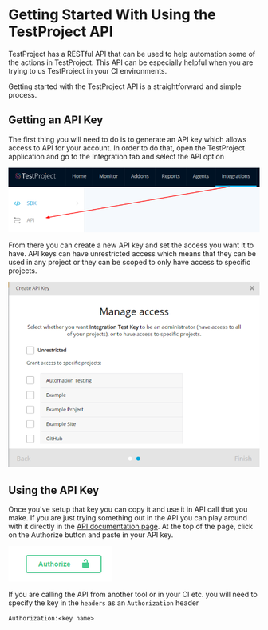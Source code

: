 # Getting Started With Using the TestProject API

TestProject has a RESTful API that can be used to help automation some of the actions in TestProject. This API can be especially helpful when you are trying to us TestProject in your CI environments.

Getting started with the TestProject API is a straightforward and simple process.

## Getting an API Key

The first thing you will need to do is to generate an API key which allows access to API for your account. In order to do that, open the TestProject application and go to the Integration tab and select the API option

![TestProject API](../.gitbook/assets/image%20%28163%29.png)

From there you can create a new API key and set the access you want it to have. API keys can have unrestricted access which means that they can be used in any project or they can be scoped to only have access to specific projects.

![API Key Scopes](../.gitbook/assets/image%20%28215%29.png)

## Using the API Key

Once you've setup that key you can copy it and use it in API call that you make. If you are just trying something out in the API you can play around with it directly in the [API documentation page](https://api.testproject.io/docs/v2/#/). At the top of the page, click on the Authorize button and paste in your API key.

![Authorize the API](../.gitbook/assets/image%20%2853%29.png)

If you are calling the API from another tool or in your CI etc. you will need to specify the key in the `headers` as an `Authorization` header

```text
Authorization:<key name>
```





